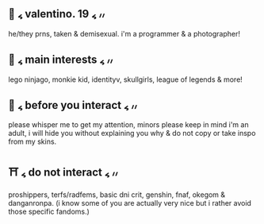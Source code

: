 🥢 ៹ valentino. 19 ៹ ៸៸
--
he/they prns, taken & demisexual. i'm a programmer & a photographer! 

🏮 ៹ main interests ៹ ៸៸
---
lego ninjago, monkie kid, identityv, skullgirls, league of legends & more!

🧧 ៹ before you interact ៹ ៸៸
---
please whisper me to get my attention, minors please keep in mind i'm an adult,
i will hide you without explaining you why & do not copy or take inspo from my skins.

⛩️ ៹ do not interact ៹ ៸៸
---
proshippers, terfs/radfems, basic dni crit, genshin, fnaf, okegom & danganronpa.
(i know some of you are actually very nice but i rather avoid those specific fandoms.) 
